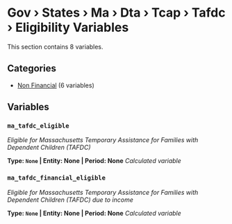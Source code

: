 # Gov › States › Ma › Dta › Tcap › Tafdc › Eligibility Variables

This section contains 8 variables.

## Categories

- [Non Financial](non_financial/index.md) (6 variables)

## Variables

### `ma_tafdc_eligible`
*Eligible for Massachusetts Temporary Assistance for Families with Dependent Children (TAFDC)*

**Type: `None` | Entity: None | Period: None**
*Calculated variable*

### `ma_tafdc_financial_eligible`
*Eligible for Massachusetts Temporary Assistance for Families with Dependent Children (TAFDC) due to income*

**Type: `None` | Entity: None | Period: None**
*Calculated variable*
